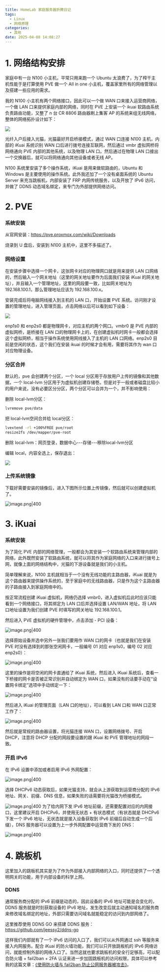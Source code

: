 ```yaml
---
title: HomeLab 家庭服务器折腾日记
tags:
  - Linux
  - 网络原理
categories:
  - 其他
date: 2025-04-08 14:08:27
---
```

# 1. 网络结构安排

家庭中有一台 N100 小主机，平常只用来跑一个 Ubuntu 太浪费了，为了榨干主机性能于是打算使用 PVE 做一个 All in one 小主机，覆盖家里所有的网络管理以及搭建一些应用的需求。

我的 N100 小主机有两个网络接口，因此可以一个做 WAN 口来接入运营商网络，一个做 LAN 口来提供家庭内部的网络，同时在 PVE 上安装一个 ikuai 软路由系统负责路由功能，又整了 n 台 CR 8806 路由器刷上集客 AP 的系统来组无线网络，整体的网络拓扑设计如下：

![](https://esunr-image-bed.oss-cn-beijing.aliyuncs.com/picgo/202504081501861.png)

光纤入户后接入光猫，光猫最好开启桥接模式，通过 WAN 口连接 N100 主机，内部的 iKuai 系统识别 WAN 口后进行拨号连接互联网，然后通过 vmbr 虚拟网桥将网络通向 PVE 内部的其他系统，以及物理 LAN 口。然后通过在物理 LAN 口接出一个交换器后，就可以将网络通向其他设备或者无线 AP。

N100 系统里安装了多个操作系统，iKuai 是用来做软路由的，Ubuntu 和 Windows 是主要使用的操作系统。此外我还加了一个没有桌面系统的 Ubuntu Server 来充当跳板机，内部安装了 FRP 内网传统服务，以及开放了 IPv6 访问，并做了 DDNS 动态域名绑定，来专门为外部提供网络访问。

# 2. PVE

### 系统安装

从官网安装：https://pve.proxmox.com/wiki/Downloads

烧录到 U 盘后，安装到 N100 主机中，这里不多描述了。

### 网络设置

在安装步骤中选择一个网卡，这张网卡对应的物理网口就是用来提供 LAN 口网络的，然后输入一个网关地址（这里的网关地址要作为后面我们安装 iKuai 的网关地址），并且输入一个管理地址，这里的网段要一致，比如网关地址为 192.168.100.1，那么管理地址应该为 192.168.100.x。

安装完成后将电脑网线接入到主机的 LAN 口，开始设置 PVE 系统。访问刚才设置的管理地址，进入管理页面，点击网络以后可以看到如下设备：

![](https://esunr-image-bed.oss-cn-beijing.aliyuncs.com/picgo/202504081517307.png)

enp1s0 和 enp2s0 都是物理网卡，对应主机的两个网口。vmbr0 是 PVE 内部的虚拟网桥，是桥接在 LAN 口的物理网卡上的，在创建虚拟机时网卡一般都会选择这个虚拟网桥，相当于操作系统使用网线接入了主机的 LAN 口网络。enp2s0 目前是空闲的状态，这个我们在安装 ikuai 的时候才会有用，需要将其作为 wan 口对应物理设备。

### 分区合并

默认的，pve 会创建两个分区，一个 local 分区用于存放用户上传的镜像和其他数据，一个 local-lvm 分区用于为虚拟机创建存储卷。但是对于一般或者磁盘比较小的用户来说，没有必要区分分区，两个分区可以合并为一个，并不影响使用：

删除 local-lvm分区：

```sh
lvremove pve/data
```

把 local-lvm空间合并给 local分区：

```sh
lvextend -rl +100%FREE pve/root
resize2fs /dev/mapper/pve-root
```

删除 local-lvm：网页登录，数据中心---存储---移除local-lvm分区

编辑 local，内容全选上，保存退出：

![](https://esunr-image-bed.oss-cn-beijing.aliyuncs.com/picgo/202504081538624.png)

### 上传系统镜像

下载好需要安装的镜像后，进入下图所示位置上传镜像，然后就可以创建虚拟机了。

![image.png|400](https://esunr-image-bed.oss-cn-beijing.aliyuncs.com/picgo/202504081545195.png)

# 3. iKuai

### 系统安装

为了简化 PVE 内部的网络管理，一般都会为其安装一个软路由系统来管理内部的网络，此外既然安装了软路由系统，就可以将其作为家庭网络的入口来进行拨号上网，就像上面的网络结构中，光猫的下游设备就是我们的小主机。

简单理解来说，N100 主机就相当于一个没有无线功能的主路由器，iKuai 就是为这个路由器来提供操作系统的，至于家庭中的无线路由器，只是作为这个主路由器的子路由接入到家庭网络中的。

按正常流程创建 iKuai 虚拟机，网络仍选择 vmbr0，进入虚拟机后此时应该只能看到一个网络接口，将其绑定为 LAN 口后并选择设置 LAN/WAN 地址，将 LAN 口地址设置为我们创建 PVE 时填写的网关地址 192.168.100.1。

然后进入 PVE 虚拟机的硬件管理中，点击添加 - PCI 设备：

![image.png|400](https://esunr-image-bed.oss-cn-beijing.aliyuncs.com/picgo/202504081551348.png)

选择原始设备并选中另外一张我们要用作 WAN 口的网卡（也就是我们在安装 PVE 时没有选择到的那张空闲网卡，一般编号 01 对应 enp1s0，编号 02 对应enp2s0）：

![image.png|400](https://esunr-image-bed.oss-cn-beijing.aliyuncs.com/picgo/202504081552618.png)

这里的操作是将空闲的网卡直通给了 iKuai 系统，然后进入 iKuai 系统后，查看一下桥接的网卡是否被正常识别并自动绑定为 WAN 口，如果没有的话要手动在“设置网卡绑定”选项中手动绑定一下：

![image.png|400](https://esunr-image-bed.oss-cn-beijing.aliyuncs.com/picgo/202504081602410.png)

然后进入 iKuai 的管理页面（LAN 口的地址），可以看到 LAN 口和 WAN 口正常工作了：

![image.png|400](https://esunr-image-bed.oss-cn-beijing.aliyuncs.com/picgo/202504081603527.png)

然后就是常规的路由器设置，将光猫连接 WAN 口，设置网络拨号、开启 DHCP，注意将 DHCP 分配的网段要设置的跟 iKuai 和 PVE 管理地址的网段一致。

### 开启 IPv6

在 IPv6 设置中添加或者启用 IPv6 外网配置：

![image.png|400](https://esunr-image-bed.oss-cn-beijing.aliyuncs.com/picgo/202504081607214.png)

选择 DHCPv6 动态获取后，如果光猫支持，就会从上游获取到运营商分配的 IPv6 地址、网关、前缀、DNS 信息，如果失败的话需要将光猫改为桥接模式。

![image.png|400](https://esunr-image-bed.oss-cn-beijing.aliyuncs.com/picgo/202504081608157.png)
为了给内网下发 IPv6 地址前缀，还需要配置对应的内网接口，这里建议开启 DHCPv6，并使用无状态 + 有状态模式（有状态就是 DHCPv6 下发一个 IPv6 地址，无状态就是接入设备获取到 IPv6 前缀后自动生成一个后缀），DNS 服务器可以设置为上一步外网配置中运营商下发的 DNS：

![image.png|400](https://esunr-image-bed.oss-cn-beijing.aliyuncs.com/picgo/202504081619326.png)

# 4. 跳板机

这里加入的跳板机其实是为了作为外部接入内部网络的入口，同时还提供了一个透明网关的功能，用于内部设备的科学上网。

### DDNS

通常服务商分配的 IPv6 前缀是动态的，因此设备的 IPv6 地址可能是会变化的，DDNS 服务就是时刻获取设备的 IPv6 地址，发生改变后就主动通知域名的服务商来修改域名绑定的地址，外部只需要访问域名就能稳定的访问到内部网络了。

这里推荐使用 DDNS GO 来搭建 DDNS 服务：https://github.com/jeessy2/ddns-go

这样我们内部就有了一个 IPv6 访问的入口了，我们可以从外网通过 ssh 等服务来接入内网服务。配合 iKuai 的防火墙功能，我们可以只开放跳板机的 IPv6 网络访问，就能控制外部的网络入口了。当然这就也要求跳板机的安全行足够高，可以配合防火墙 + fail2ban + 2FA 认证来进一步加固跳板机的访问权限，具体可以参考我的这篇文章：[《使用防火墙与 fail2ban 防止公网服务器被攻击》](https://blog.esunr.site/2025/04/387549224301.html#fail2ban)。

